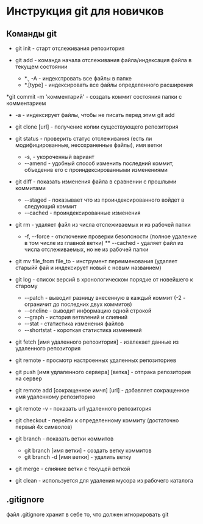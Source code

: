 # Инструкция git для новичков

## Команды git

* git init - старт отслеживания репозитория

* git add - команда начала отслеживания файла/индексация файла в текущем состоянии

    * *., -A - индекстровать все файлы в папке
    * *.[type] - индексировать все файлы определенного расширения

*git commit -m 'комментарий' - cоздать коммит состояния папки с комментарием

* -a - индексирует файлы, чтобы не писать перед этим git add

* git clone [url] - получение копии существующего репозитория

* git status - проверить статус отслеживания (есть ли модифицированные, несохраненные файлы), имя ветки

    * -s, - укороченный вариант
    * --amend - удобный способ изменить последний коммит, объеденив его с проиндексированными изменениями

* git diff - показать изменения файла в сравнении с прошлыми коммитами

    * --staged - показывает что из проиндексированного войдет в следующий коммит
    * --cached - проиндексированные изменения

* git rm - удаляет файл из числа отслеживаемых и из рабочей папки

    * -f, --force - отключение проверки безопсности (полное удаление в том числе из главной ветки)
    ** --cached - удаляет файл из числа отслеживаемых, но не из рабочей папки

* git mv file_from file_to - инструмент переименования (удаляет старыйй фай и индексирует новый с новым названием)

* git log - список версий в хронологическом порядке от новейшего к старому

    * --patch - выводит разницу внесенную в каждый коммит (-2 - ограничит до последних двух коммитов)
    * --oneline - выводит информацию одной строкой
    * --graph - история ветвлений и слияний
    * --stat - статистика изменения файлов
    * --shortstat - короткая статистика изменений

* git fetch [имя удаленного репозитория] - извлекает данные из удаленного репозитория

* git remote - просмотр настроенных удаленных репозиториев

* git push [имя удлаленного сервера] [ветка] - отпрака репозитория на сервер

* git remote add [сокращенное имчя] [url] - добавляет сокращенное имя удаленному репозиторию

* git remote -v - показать url удаленного репозитория

* git checkout - перейти к определенному коммиту (достаточно первый 4х символов)

* git branch - показать ветки коммитов
    * git branch [имя ветки] - создать ветку коммитов
    * git branch -d [имя ветки] - удалить ветку

* git merge - слияние ветки с текущей веткой

* git clean - используется для удаления мусора из рабочего каталога

## .gitignore
файл .gitignore хранит в себе то, что должен игнорировать git
